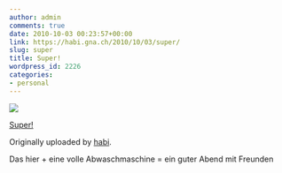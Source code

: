 ```yaml
---
author: admin
comments: true
date: 2010-10-03 00:23:57+00:00
link: https://habi.gna.ch/2010/10/03/super/
slug: super
title: Super!
wordpress_id: 2226
categories:
- personal
---
```



 [![](https://static.flickr.com/4150/5045273703_75d4455629_m.jpg)](https://www.flickr.com/photos/habi/5045273703/)
   

 
  [Super!](https://www.flickr.com/photos/habi/5045273703/)
    

  Originally uploaded by [habi](https://www.flickr.com/people/habi/).
 



Das hier + eine volle Abwaschmaschine = ein guter Abend mit Freunden
  

